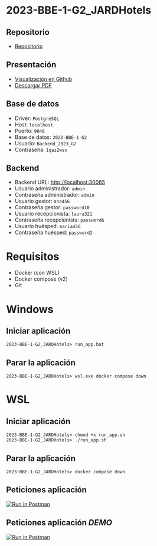 # 2023-BBE-1-G2_JARDHotels
## Repositorio
* [Repositorio](https://github.com/CampusDual/2023-BBE-1-G2_JARDHotels)
## Presentación
* [Visualización en Github](https://github.com/CampusDual/2023-BBE-1-G2_JARDHotels/blob/main/presentation/Presentaci%C3%B3n%20JARD%20Hotels.pdf)
* [Descargar PDF](https://raw.github.com/CampusDual/2023-BBE-1-G2_JARDHotels/main/presentation/Presentaci%C3%B3n%20JARD%20Hotels.pdf)
## Base de datos
* Driver: `PostgreSQL`
* Host: `localhost`
* Puerto: `9048`
* Base de datos: `2023-BBE-1-G2`
* Usuario: `Backend_2023_G2`
* Contraseña: `1qaz2wsx`
## Backend
* Backend URL: [http://localhost:30065](http://localhost:30065)
* Usuario administrador: `admin`
* Contraseña administrador: `admin`
* Usuario gestor: `ana456`
* Contraseña gestor: `password10`
* Usuario recepcionista: `laura321`
* Contraseña recepcionista: `password6`
* Usuario huésped: `maria456`
* Contraseña huésped: `password2`


# Requisitos
* Docker (con WSL)
* Docker compose (v2)
* Git

# Windows
## Iniciar aplicación
```
2023-BBE-1-G2_JARDHotels> run_app.bat
```
## Parar la aplicación
```
2023-BBE-1-G2_JARDHotels> wsl.exe docker compose down
```

# WSL
## Iniciar aplicación
```
2023-BBE-1-G2_JARDHotels> chmod +x run_app.sh
2023-BBE-1-G2_JARDHotels> ./run_app.sh
```
## Parar la aplicación
```
2023-BBE-1-G2_JARDHotels> docker compose down
```
## Peticiones aplicación
[![Run in Postman](https://run.pstmn.io/button.svg)](https://app.getpostman.com/run-collection/29381882-7365f2db-90b0-4d33-b695-15d684d94a53?action=collection%2Ffork&source=rip_markdown&collection-url=entityId%3D29381882-7365f2db-90b0-4d33-b695-15d684d94a53%26entityType%3Dcollection%26workspaceId%3D91970c3b-1c60-46cd-b8b6-20ae18eafa8b)
## Peticiones aplicación *DEMO*
[![Run in Postman](https://run.pstmn.io/button.svg)](https://app.getpostman.com/run-collection/29381882-21b97d3a-7d01-41cd-88dd-b5e9c50d16ec?action=collection%2Ffork&source=rip_markdown&collection-url=entityId%3D29381882-21b97d3a-7d01-41cd-88dd-b5e9c50d16ec%26entityType%3Dcollection%26workspaceId%3D91970c3b-1c60-46cd-b8b6-20ae18eafa8b)
